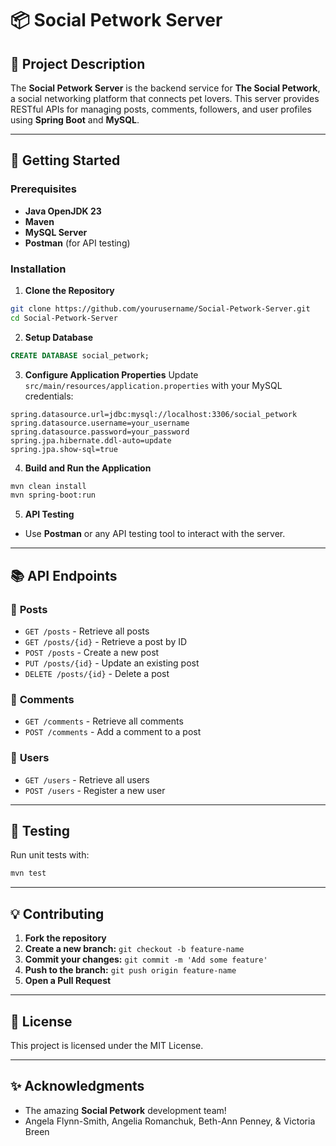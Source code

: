 # 📦 **Social Petwork Server**

## 📝 **Project Description**
The **Social Petwork Server** is the backend service for **The Social Petwork**, a social networking platform that connects pet lovers. This server provides RESTful APIs for managing posts, comments, followers, and user profiles using **Spring Boot** and **MySQL**.

---

## 🚀 **Getting Started**

### **Prerequisites**
- **Java OpenJDK 23**
- **Maven**
- **MySQL Server**
- **Postman** (for API testing)

### **Installation**

1. **Clone the Repository**
```bash
git clone https://github.com/yourusername/Social-Petwork-Server.git
cd Social-Petwork-Server
```

2. **Setup Database**
```sql
CREATE DATABASE social_petwork;
```

3. **Configure Application Properties**
Update `src/main/resources/application.properties` with your MySQL credentials:
```properties
spring.datasource.url=jdbc:mysql://localhost:3306/social_petwork
spring.datasource.username=your_username
spring.datasource.password=your_password
spring.jpa.hibernate.ddl-auto=update
spring.jpa.show-sql=true
```

4. **Build and Run the Application**
```bash
mvn clean install
mvn spring-boot:run
```

5. **API Testing**
- Use **Postman** or any API testing tool to interact with the server.

---

## 📚 **API Endpoints**

### 📝 **Posts**
- `GET /posts` - Retrieve all posts
- `GET /posts/{id}` - Retrieve a post by ID
- `POST /posts` - Create a new post
- `PUT /posts/{id}` - Update an existing post
- `DELETE /posts/{id}` - Delete a post

### 💬 **Comments**
- `GET /comments` - Retrieve all comments
- `POST /comments` - Add a comment to a post

### 👥 **Users**
- `GET /users` - Retrieve all users
- `POST /users` - Register a new user

---

## 🧪 **Testing**

Run unit tests with:
```bash
mvn test
```

---

## 💡 **Contributing**

1. **Fork the repository**
2. **Create a new branch:** `git checkout -b feature-name`
3. **Commit your changes:** `git commit -m 'Add some feature'`
4. **Push to the branch:** `git push origin feature-name`
5. **Open a Pull Request**

---

## 📄 **License**

This project is licensed under the MIT License.

---

## ✨ **Acknowledgments**
- The amazing **Social Petwork** development team!
- Angela Flynn-Smith, Angelia Romanchuk, Beth-Ann Penney, & Victoria Breen
